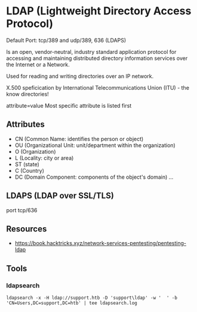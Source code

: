 # LDAP (Lightweight Directory Access Protocol)

Default Port: tcp/389 and udp/389, 636 (LDAPS)

Is an open, vendor-neutral, industry standard application protocol for accessing and maintaining distributed directory information services over the Internet or a Network.

Used for reading and writing directories over an IP network.

X.500 speficication by International Telecommunications Union (ITU) - the know directories!

attribute=value
Most specific attribute is listed first

## Attributes
- CN (Common Name: identifies the person or object)
- OU (Organizational Unit: unit/department within the organization)
- O (Organization)
- L (Locality: city or area)
- ST (state)
- C (Country)
- DC (Domain Component: components of the object's domain)
...

## LDAPS (LDAP over SSL/TLS)
port tcp/636



## Resources
- <https://book.hacktricks.xyz/network-services-pentesting/pentesting-ldap>




## Tools


### ldapsearch
```
ldapsearch -x -H ldap://support.htb -D 'support\ldap' -w '	' -b 'CN=Users,DC=support,DC=htb' | tee ldapsearch.log
```